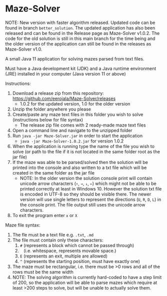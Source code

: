 # Maze-Solver

NOTE: New version with faster algorithm released. Updated code can be found in branch `better_solution`. The updated application has also been released and can be found in the Release page
as Maze-Solver v1.0.2. The code for the old solution is still in this main branch for the time being and the older version of the application can still be found in the releases as Maze-Solver v1.0.

A small Java 11 application for solving mazes parsed from text files.

Must have a Java development kit (JDK) and a Java runtime environment (JRE) installed in your computer (Java version 11 or above)

Instructions:
1. Download a release zip from this repository: https://github.com/eerojala/Maze-Solver/releases
   * 1.0.2 for the updated version, 1.0 for the older version
3. Unzip the folder anywhere you please
4. Create/paste any maze text files in this folder you wish to solve (instructions below for file syntax)
   * The release zip file comes with 2 ready-made maze text files
5. Open a command line and navigate to the unzipped folder
6. Run `java -jar Maze-Solver.jar` in order to start the application
   * `java -jar Maze-Solver-1.0.2.jar` for version 1.0.2
8. When the application is running type the name of the file you wish to solve (or path to the file if it is not located in the same folder root as the jar file)
9. If the maze was able to be parsed/solved then the solution will be printed into the console and also written to a txt file which will be created in the same folder as the jar file
   * NOTE: In the older version the solution console print will contain unicode arrow characters (`↑`, `→`, `↓`, `←`) which might not be able to be printed correctly at least in Windows 10. However the solution txt file is encoded in UTF-8 so they should be visible there. The newer version will use single letters to represent the directions (`U`, `R`, `D`, `L`) in the console print. The file output still uses the unicode arrow characters.
10. To exit the program enter `x` or `X`

Maze file syntax:
1. The fle must be a text file e.g. `.txt`, `.md`
2. The file must contain only these characters:
   1. `#` (represents a block which cannot be passed through)
   2. ` ` (i.e. whitespace, represents movable space.)
   3. `E` (represents an exit, multiple are allowed)
   4. `^` (represents the starting position, must have exactly one)
 3. The maze must be rectangular, i.e. there must be >0 rows and all of the rows must be the same width
 4. NOTE: The solving algorithm is currently hard-coded to have a step limit of 200, so the application will be able to parse mazes which require at least >200 steps to solve, but will be unable to actually solve them.
